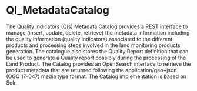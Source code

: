 # QI_MetadataCatalog

The Quality Indicators (QIs)  Metadata Catalog provides a REST interface to manage (insert, update, delete, retrieve) the metadata information including the quality information (quality indicators) 
associated to the different products and processing steps involved in the land monitoring products generation. The catalogue also stores the Quality Report definition that can be used to generate a Quality report possibly during the processing of the Land Product.
The Catalog provides an OpenSearch interface to retrieve the product metadata that are returned following the application/geo+json (OGC 17-047) media type format.
The Catalog implementation is based on Solr.
